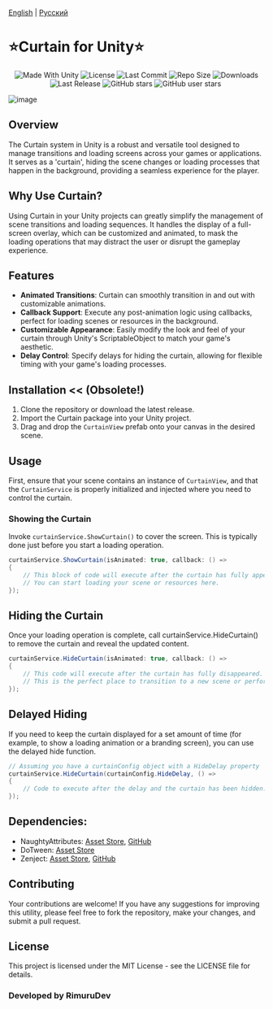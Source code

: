 [English](README.md) | [Русский](README_RU.md)

<p align="center"><h1>⭐Curtain for Unity⭐</h1></p>
 <p align="center">
  <a>
    <img alt="Made With Unity" src="https://img.shields.io/badge/made%20with-Unity-57b9d3.svg?logo=Unity">
  </a>
  <a>
  <img alt="License" src="https://img.shields.io/github/license/RimuruDev/Unity-Curtain?logo=github">
  </a>
  <a>
    <img alt="Last Commit" src="https://img.shields.io/github/last-commit/RimuruDev/Unity-Curtain?logo=Mapbox&color=orange">
  </a>
  <a>
    <img alt="Repo Size" src="https://img.shields.io/github/repo-size/RimuruDev/Unity-Curtain?logo=VirtualBox">
  </a>
  <a>
    <img alt="Downloads" src="https://img.shields.io/github/downloads/RimuruDev/Unity-Curtain/total?color=brightgreen">
  </a>
  <a>
    <img alt="Last Release" src="https://img.shields.io/github/v/release/RimuruDev/Unity-Curtain?include_prereleases&logo=Dropbox&color=yellow">
  </a>
  <a>
    <img alt="GitHub stars" src="https://img.shields.io/github/stars/RimuruDev/Unity-Curtain?branch=main&label=Stars&logo=GitHub&logoColor=ffffff&labelColor=282828&color=informational&style=flat">
  </a>
  <a>
    <img alt="GitHub user stars" src="https://img.shields.io/github/stars/RimuruDev?affiliations=OWNER&branch=main&label=User%20Stars&logo=GitHub&logoColor=ffffff&labelColor=282828&color=informational&style=flat">
  </a>
  <a>
    <img alt="" src="https://img.shields.io/github/watchers/RimuruDev/Unity-Curtain?style=flat">
  </a>
</p>


![image](https://github.com/RimuruDev/Unity-Curtain/assets/85500556/d72dde3a-34f5-4dd6-be83-a23961b0eeff)

## Overview

The Curtain system in Unity is a robust and versatile tool designed to manage transitions and loading screens across
your games or applications. It serves as a 'curtain', hiding the scene changes or loading processes that happen in the
background, providing a seamless experience for the player.

## Why Use Curtain?

Using Curtain in your Unity projects can greatly simplify the management of scene transitions and loading sequences. It
handles the display of a full-screen overlay, which can be customized and animated, to mask the loading operations that
may distract the user or disrupt the gameplay experience.

## Features

- **Animated Transitions**: Curtain can smoothly transition in and out with customizable animations.
- **Callback Support**: Execute any post-animation logic using callbacks, perfect for loading scenes or resources in the
  background.
- **Customizable Appearance**: Easily modify the look and feel of your curtain through Unity's ScriptableObject to match
  your game's aesthetic.
- **Delay Control**: Specify delays for hiding the curtain, allowing for flexible timing with your game's loading
  processes.


## Installation << (Obsolete!)

1. Clone the repository or download the latest release.
2. Import the Curtain package into your Unity project.
3. Drag and drop the `CurtainView` prefab onto your canvas in the desired scene.

## Usage

First, ensure that your scene contains an instance of `CurtainView`, and that the `CurtainService` is properly
initialized and injected where you need to control the curtain.

### Showing the Curtain

Invoke `curtainService.ShowCurtain()` to cover the screen. This is typically done just before you start a loading
operation.

```csharp
curtainService.ShowCurtain(isAnimated: true, callback: () =>
{
    // This block of code will execute after the curtain has fully appeared.
    // You can start loading your scene or resources here.
});
```

## Hiding the Curtain

Once your loading operation is complete, call curtainService.HideCurtain() to remove the curtain and reveal the updated
content.

```csharp
curtainService.HideCurtain(isAnimated: true, callback: () =>
{
    // This code will execute after the curtain has fully disappeared.
    // This is the perfect place to transition to a new scene or perform other post-loading operations.
});
```

## Delayed Hiding

If you need to keep the curtain displayed for a set amount of time (for example, to show a loading animation or a
branding screen), you can use the delayed hide function.

```csharp
// Assuming you have a curtainConfig object with a HideDelay property
curtainService.HideCurtain(curtainConfig.HideDelay, () =>
{
    // Code to execute after the delay and the curtain has been hidden.
});
```

## Dependencies:

- NaughtyAttributes: [Asset Store](https://assetstore.unity.com/packages/tools/utilities/naughtyattributes-129996), [GitHub](https://assetstore.unity.com/packages/tools/utilities/naughtyattributes-129996)
- DoTween: [Asset Store](https://assetstore.unity.com/packages/tools/animation/dotween-hotween-v2-27676)
- Zenject: [Asset Store](https://assetstore.unity.com/packages/tools/utilities/extenject-dependency-injection-ioc-157735), [GitHub](https://github.com/modesttree/Zenject)

## Contributing

Your contributions are welcome! If you have any suggestions for improving this utility, please feel free to fork the
repository, make your changes, and submit a pull request.

## License

This project is licensed under the MIT License - see the LICENSE file for details.

### Developed by RimuruDev

